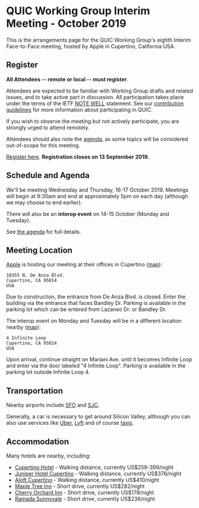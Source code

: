 # QUIC Working Group Interim Meeting - October 2019

This is the arrangements page for the QUIC Working Group's eighth Interim Face-to-Face meeting,
hosted by Apple in Cupertino, California USA.


## Register

**All Attendees -- remote or local -- must register**.

Attendees are expected to be familiar with Working Group drafts and related issues, and to take active part in discussion. All participation takes place under the terms of the IETF [NOTE WELL](https://www.ietf.org/about/note-well.html) statement. See our [contribution guidelines](https://github.com/quicwg/base-drafts/blob/master/CONTRIBUTING.md) for more information about participating in QUIC.

If you wish to observe the meeting but not actively participate, you are strongly urged to attend remotely.

Attendees should also note the [agenda](agenda.md), as some topics will be considered out-of-scope for this meeting.

[Register here](https://forms.gle/MDNHUW49qEoYiTGf9). **Registration closes on 13 September 2019.**


## Schedule and Agenda

We'll be meeting Wednesday and Thursday, 16-17 October 2019. Meetings will begin at 9:30am and end
at approximately 5pm on each day (although we may choose to end earlier).

There will also be an **interop event** on 14-15 October (Monday and Tuesday).

See [the agenda](agenda.md) for full details.


## Meeting Location

[Apple](https://apple.com/) is hosting our meeting at their offices in Cupertino 
([map](https://duckduckgo.com/?q=10355+N.+De+Anza+Blvd.+Cupertino%2C+CA+95014&t=osx&ia=maps&iaxm=maps)):

    10355 N. De Anza Blvd.
    Cupertino, CA 95014
    USA

Due to construction, the entrance from De Anza Blvd. is closed. Enter the building via the entrance that faces Bandley Dr.
Parking is available in the parking lot which can be entered from Lazaneo Dr. or Bandley Dr.

The interop event on Monday and Tuesday will be in a different location nearby ([map](https://duckduckgo.com/?q=4+Infinite+Loop+Cupertino%2C+CA+95014&t=osx&ia=maps&iaxm=maps&strict_bbox=0&bbox=37.341774956134316%2C-122.04414088950196%2C37.315225645604386%2C-122.02182491049805)):

    4 Infinite Loop
    Cupertino, CA 95014
    USA

Upon arrival, continue straight on Mariani Ave. until it becomes Infinite Loop and enter via the door labeled "4 Infinite Loop".
Parking is available in the parking lot outside Infinite Loop 4.

## Transportation

Nearby airports include [SFO](http://flysfo.com) and [SJC](https://www.flysanjose.com).

Generally, a car is necessary to get around Silicon Valley, although you can also use services like [Uber](https://www.uber.com), [Lyft](https://www.lyft.com) and of course [taxis](https://www.siliconvalleyyellowtaxi.com/#!).


## Accommodation

Many hotels are nearby, including:

* [Cupertino Hotel](https://www.cupertino-hotel.com) - Walking distance, currently US$259-399/night
* [Juniper Hotel Cupertino](https://curiocollection3.hilton.com/en/hotels/california/juniper-hotel-cupertino-curio-collection-by-hilton-SJCCCQQ/index.html) - Walking distance, currently US$376/night
* [Aloft Cupertino](https://www.marriott.com/hotels/travel/sjcup-aloft-cupertino/) - Walking distance, currently US$410/night
* [Maple Tree Inn](https://www.mapletreeinn.com) - Short drive, currently US$282/night
* [Cherry Orchard Inn](http://www.cherryorchardinn.com) - Short drive, currently US$178/night
* [Ramada Sunnyvale](https://www.wyndhamhotels.com/ramada/sunnyvale-california/ramada-silicon-valley/overview) - Short drive, currently US$236/night

 
